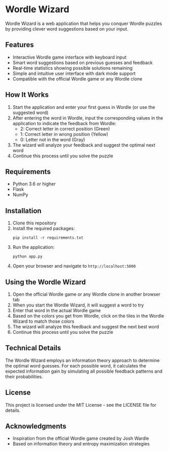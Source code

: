 # Wordle Wizard

Wordle Wizard is a web application that helps you conquer Wordle puzzles by providing clever word suggestions based on your input.

## Features

- Interactive Wordle game interface with keyboard input
- Smart word suggestions based on previous guesses and feedback
- Real-time statistics showing possible solutions remaining
- Simple and intuitive user interface with dark mode support
- Compatible with the official Wordle game or any Wordle clone

## How It Works

1. Start the application and enter your first guess in Wordle (or use the suggested word)
2. After entering the word in Wordle, input the corresponding values in the application to indicate the feedback from Wordle:
   - 2: Correct letter in correct position (Green)
   - 1: Correct letter in wrong position (Yellow)
   - 0: Letter not in the word (Gray)
3. The wizard will analyze your feedback and suggest the optimal next word
4. Continue this process until you solve the puzzle

## Requirements

- Python 3.6 or higher
- Flask
- NumPy

## Installation

1. Clone this repository
2. Install the required packages:
   ```
   pip install -r requirements.txt
   ```
3. Run the application:
   ```
   python app.py
   ```
4. Open your browser and navigate to `http://localhost:5000`

## Using the Wordle Wizard

1. Open the official Wordle game or any Wordle clone in another browser tab
2. When you start the Wordle Wizard, it will suggest a word to try
3. Enter that word in the actual Wordle game
4. Based on the colors you get from Wordle, click on the tiles in the Wordle Wizard to match those colors
5. The wizard will analyze this feedback and suggest the next best word
6. Continue this process until you solve the puzzle

## Technical Details

The Wordle Wizard employs an information theory approach to determine the optimal word guesses. For each possible word, it calculates the expected information gain by simulating all possible feedback patterns and their probabilities.

## License

This project is licensed under the MIT License - see the LICENSE file for details.

## Acknowledgments

- Inspiration from the official Wordle game created by Josh Wardle
- Based on information theory and entropy maximization strategies 